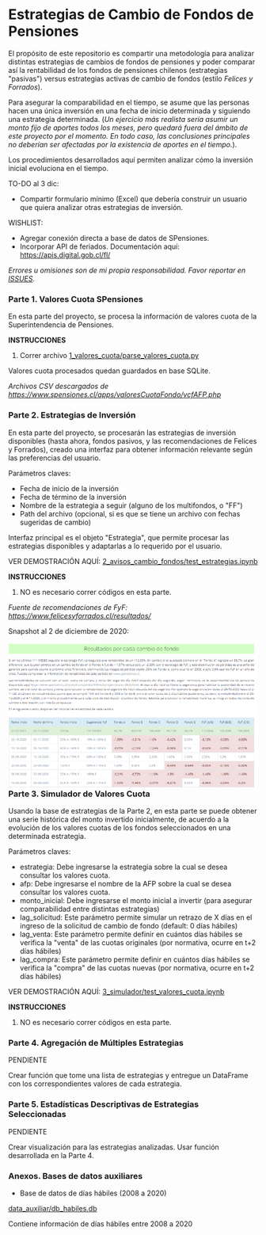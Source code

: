 # Estrategias de Cambio de Fondos de Pensiones

El propósito de este repositorio es compartir una metodología para analizar distintas estrategias de cambios de fondos de pensiones y poder comparar así la rentabilidad de los fondos de pensiones chilenos (estrategias "pasivas") versus estrategias activas de cambio de fondos (estilo *Felices y Forrados*).

Para asegurar la comparabilidad en el tiempo, se asume que las personas hacen una única inversión en una fecha de inicio determinada y siguiendo una estrategia determinada. (*Un ejercicio más realista sería asumir un monto fijo de aportes todos los meses, pero quedará fuera del ámbito de este proyecto por el momento. En todo caso, las conclusiones principales no deberían ser afectadas por la existencia de aportes en el tiempo.*).

Los procedimientos desarrollados aquí permiten analizar cómo la inversión inicial evoluciona en el tiempo.

TO-DO al 3 dic:
- Compartir formulario mínimo (Excel) que debería construir un usuario que quiera analizar otras estrategias de inversión.

WISHLIST:
- Agregar conexión directa a base de datos de SPensiones.
- Incorporar API de feriados. Documentación aquí: https://apis.digital.gob.cl/fl/

*Errores u omisiones son de mi propia responsabilidad. Favor reportar en [ISSUES](https://github.com/calvarad/fyf/issues).*


### Parte 1. Valores Cuota SPensiones

En esta parte del proyecto, se procesa la información de valores cuota de la Superintendencia de Pensiones. 

**INSTRUCCIONES**

1. Correr archivo [1_valores_cuota/parse_valores_cuota.py](/1_valores_cuota/parse_valores_cuota.py)

Valores cuota procesados quedan guardados en base SQLite.


*Archivos CSV descargados de https://www.spensiones.cl/apps/valoresCuotaFondo/vcfAFP.php*



### Parte 2. Estrategias de Inversión

En esta parte del proyecto, se procesarán las estrategias de inversión disponibles (hasta ahora, fondos pasivos, y las recomendaciones de Felices y Forrados), creado una interfaz para obtener información relevante según las preferencias del usuario.

Parámetros claves:
- Fecha de inicio de la inversión
- Fecha de término de la inversión
- Nombre de la estrategia a seguir (alguno de los multifondos, o "FF")
- Path del archivo (opcional, si es que se tiene un archivo con fechas sugeridas de cambio)

Interfaz principal es el objeto "Estrategia", que permite procesar las estrategias disponibles y adaptarlas a lo requerido por el usuario.


VER DEMOSTRACIÓN AQUÍ: [2_avisos_cambio_fondos/test_estrategias.ipynb](/2_avisos_cambio_fondos/test_estrategias.ipynb)


**INSTRUCCIONES**

1. NO es necesario correr códigos en esta parte. 



*Fuente de recomendaciones de FyF: https://www.felicesyforrados.cl/resultados/*

Snapshot al 2 de diciembre de 2020:

<img src="/data_auxiliar/snapshot_20201202.PNG"
     alt="snapshot"
     style="float: left; margin-right: 10px;" />



### Parte 3. Simulador de Valores Cuota

Usando la base de estrategias de la Parte 2, en esta parte se puede obtener una serie histórica del monto invertido inicialmente, de acuerdo a la evolución de los valores cuotas de los fondos seleccionados en una determinada estrategia.

Parámetros claves:
- estrategia: Debe ingresarse la estrategia sobre la cual se desea consultar los valores cuota.
- afp: Debe ingresarse el nombre de la AFP sobre la cual se desea consultar los valores cuota.
- monto_inicial: Debe ingresarse el monto inicial a invertir (para asegurar comparabilidad entre distintas estrategias)
- lag_solicitud: Este parámetro permite simular un retrazo de X días en el ingreso de la solicitud de cambio de fondo (default: 0 días hábiles)
- lag_venta: Este parámetro permite definir en cuántos días hábiles se verifica la "venta" de las cuotas originales (por normativa, ocurre en t+2 días hábiles)
- lag_compra: Este parámetro permite definir en cuántos días hábiles se verifica la "compra" de las cuotas nuevas (por normativa, ocurre en t+2 días hábiles)


VER DEMOSTRACIÓN AQUÍ: [3_simulador/test_valores_cuota.ipynb](/3_simulador/test_valores_cuota.ipynb)


**INSTRUCCIONES**

1. NO es necesario correr códigos en esta parte. 


### Parte 4. Agregación de Múltiples Estrategias

PENDIENTE

Crear función que tome una lista de estrategias y entregue un DataFrame con los correspondientes valores de cada estrategia.


### Parte 5. Estadísticas Descriptivas de Estrategias Seleccionadas

PENDIENTE

Crear visualización para las estrategias analizadas. Usar función desarrollada en la Parte 4.


### Anexos. Bases de datos auxiliares

- Base de datos de días hábiles (2008 a 2020)

[data_auxiliar/db_habiles.db](/data_auxiliar/db_habiles.db)


Contiene información de días hábiles entre 2008 a 2020


